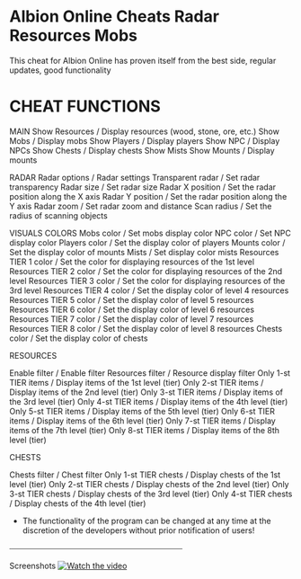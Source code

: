 # **Albion Online Cheats Radar Resources Mobs**

This cheat for Albion Online has proven itself from the best side, regular updates, good functionality

# CHEAT FUNCTIONS

MAIN
Show Resources / Display resources (wood, stone, ore, etc.)
Show Mobs / Display mobs
Show Players / Display players
Show NPC / Display NPCs
Show Chests / Display chests
Show Mists
Show Mounts / Display mounts

RADAR
Radar options / Radar settings
Transparent radar / Set radar transparency
Radar size / Set radar size
Radar X position / Set the radar position along the X axis
Radar Y position / Set the radar position along the Y axis
Radar zoom / Set radar zoom and distance
Scan radius / Set the radius of scanning objects

VISUALS COLORS
Mobs color / Set mobs display color
NPC color / Set NPC display color
Players color / Set the display color of players
Mounts color / Set the display color of mounts
Mists / Set display color mists
Resources TIER 1 color / Set the color for displaying resources of the 1st level
Resources TIER 2 color / Set the color for displaying resources of the 2nd level
Resources TIER 3 color / Set the color for displaying resources of the 3rd level
Resources TIER 4 color / Set the display color of level 4 resources
Resources TIER 5 color / Set the display color of level 5 resources
Resources TIER 6 color / Set the display color of level 6 resources
Resources TIER 7 color / Set the display color of level 7 resources
Resources TIER 8 color / Set the display color of level 8 resources
Chests color / Set the display color of chests

RESOURCES

Enable filter / Enable filter
Resources filter / Resource display filter
Only 1-st TIER items / Display items of the 1st level (tier)
Only 2-st TIER items / Display items of the 2nd level (tier)
Only 3-st TIER items / Display items of the 3rd level (tier)
Only 4-st TIER items / Display items of the 4th level (tier)
Only 5-st TIER items / Display items of the 5th level (tier)
Only 6-st TIER items / Display items of the 6th level (tier)
Only 7-st TIER items / Display items of the 7th level (tier)
Only 8-st TIER items / Display items of the 8th level (tier)

CHESTS

Chests filter / Chest filter
Only 1-st TIER chests / Display chests of the 1st level (tier)
Only 2-st TIER chests / Display chests of the 2nd level (tier)
Only 3-st TIER chests / Display chests of the 3rd level (tier)
Only 4-st TIER chests / Display chests of the 4th level (tier)
* The functionality of the program can be changed at any time at the discretion of the developers without prior notification of users!

⎯⎯⎯⎯⎯⎯⎯⎯⎯⎯⎯⎯⎯⎯⎯⎯⎯⎯⎯⎯⎯⎯⎯⎯⎯⎯⎯⎯⎯⎯⎯⎯⎯⎯⎯⎯⎯⎯⎯⎯⎯⎯⎯⎯

Screenshots
[![Watch the video](https://th.bing.com/th/id/OIP.d8P8jNG1aB05KCEJLbcfggHaEK?rs=1&pid=ImgDetMain)](https://kinescope.io/embed/kV3UoPhB9vp6WEo4oB377G)

